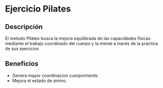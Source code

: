 # Ejercicio Pilates
## Descripción
El metodo Pilates busca la mejora equilibrada de las capacidades físicas mediante el trabajo coordinado del cuerpo y la mente a través de la práctica de sus ejercicios
## Beneficios
- Genera mayor coordinacion cuerpo/mente.
- Mejora el estado de ánimo.